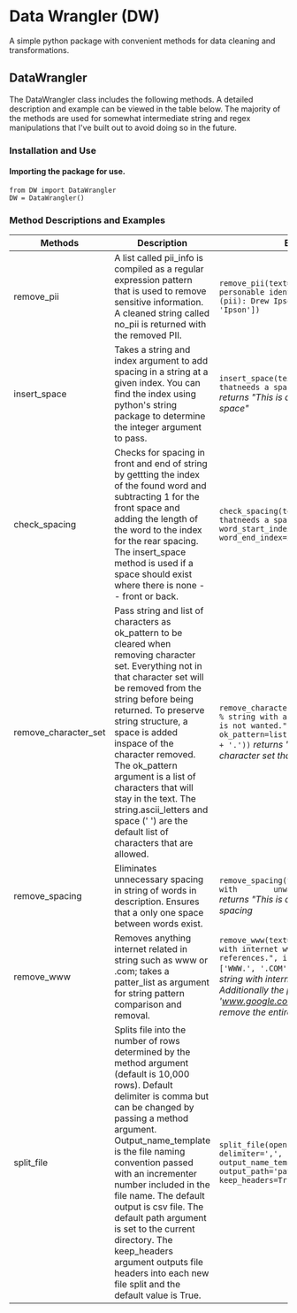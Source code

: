 # Data Wrangler (DW)

A simple python package with convenient methods for data cleaning and transformations.

## DataWrangler
The DataWrangler class includes the following methods. A detailed description and example can be viewed in the table below. The majority of the methods are used for somewhat intermediate string and regex manipulations that I've built out to avoid doing so in the future.

### Installation and Use

#### Importing the package for use.
```
from DW import DataWrangler
DW = DataWrangler()
```

### Method Descriptions and Examples
|Methods               | Description                                                                                                                                                                                                                                                                                                                                                                                                                                                                                   | Example                                                                                                                 | 
|----------------------|-----------------------------------------------------------------------------------------------------------------------------------------------------------------------------------------------------------------------------------------------------------------------------------------------------------------------------------------------------------------------------------------------------------------------------------------------------------------------------------------------|-------------------------------------------------------------------------------------------------------------------------|
|remove_pii            | A list called pii_info is compiled as a regular expression pattern that is used to remove sensitive information. A cleaned string called no_pii is returned with the removed PII.                                                                                                                                                                                                                                                                                                             |`remove_pii(text="This is a string of personable identifiable information (pii): Drew Ipson", pii: ['Drew', 'Ipson'])`   |
|insert_space          | Takes a string and index argument to add spacing in a string at a given index. You can find the index using python's string package to determine the integer argument to pass.                                                                                                                                                                                                                                                                                                                |`insert_space(text="This is a string thatneeds a space.", index=21)` *returns "This is a string that needs a space"*     |
|check_spacing         | Checks for spacing in front and end of string by gettting the index of the found word and subtracting 1 for the front space and adding the length of the word to the index for the rear spacing. The insert_space method is used if a space should exist where there is none -- front or back.                                                                                                                                                                                                |`check_spacing(text="This is a string thatneeds a space.", word_start_index=21, word_end_index=25)`                      |
|remove_character_set  | Pass string and list of characters as ok_pattern to be cleared when removing character set. Everything not in that character set will be removed from the string before being returned. To preserve string structure, a space is added inspace of the character removed. The ok_pattern argument is a list of characters that will stay in the text. The string.ascii_letters and space (' ') are the default  list of characters that are allowed.                                           |`remove_character_set(text="This is a % string with a character # set that is not wanted.", ok_pattern=list(string.letters + ' ' + '.'))` *returns "This is a string with a character set that is not wanted."*|
|remove_spacing        | Eliminates unnecessary spacing in string of words in description. Ensures that a only one space between words exist.                                                                                                                                                                                                                                                                                                                                                                          |`remove_spacing(text="This is a string with        unwanted spacing.")` *returns "This is a string with unwanted spacing* |
|remove_www            | Removes anything internet related in string such as www or .com; takes a patter_list as argument for string pattern comparison and removal.                                                                                                                                                                                                                                                                                                                                                   |`remove_www(text="This is a string with internet www.google.com references.", internet_pattern=['WWW.', '.COM',])` *returns "This is a string with internet google references." Additionally the pattern 'www.google.com' could be added to remove the entire URL.* |
|split_file            | Splits file into the number of rows determined by the method argument (default is 10,000 rows). Default delimiter is comma but can be changed by passing a method argument. Output_name_template is the file naming convention passed with an incrementer number included in the file name. The default output is csv file. The default path argument is set to the current directory. The keep_headers argument outputs file headers into each new file split and the default value is True. |`split_file(open('path/to/file','r'), delimiter=',', row_limit=10000, output_name_template='output_$s.csv', output_path='path/to/write/file', keep_headers=True)` |

